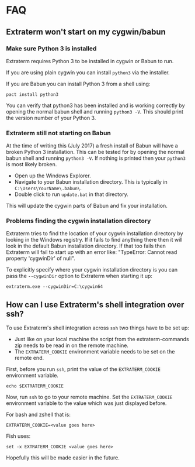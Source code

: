 FAQ
===


Extraterm won't start on my cygwin/babun
----------------------------------------

### Make sure Python 3 is installed

Extraterm requires Python 3 to be installed in cygwin or Babun to run.

If you are using plain cygwin you can install `python3` via the installer.

If you are Babun you can install Python 3 from a shell using:

```
pact install python3
```

You can verify that python3 has been installed and is working correctly by
opening the normal babun shell and running `python3 -V`. This should print
the version number of your Python 3.


### Extraterm still not starting on Babun

At the time of writing this (July 2017) a fresh install of Babun will have
a broken Python 3 installation. This can be tested for by opening the normal
babun shell and running `python3 -V`. If nothing is printed then your
`python3` is most likely broken.

* Open up the Windows Explorer.
* Navigate to your Babun installation directory. This is typically in `C:\Users\YourName\.babun\`.
* Double click to run `update.bat` in that directory.

This will update the cygwin parts of Babun and fix your installation.


### Problems finding the cygwin installation directory

Extraterm tries to find the location of your cygwin installation directory by looking in the Windows registry. If it fails to find anything there then it will look in the default Babun installation directory. If that too fails then Extraterm will fail to start up with an error like: "TypeError: Cannot read property 'cygwinDir' of null".

To explicitly specify where your cygwin installation directory is you can pass the `--cygwinDir` option to Extraterm when starting it up:

```
extraterm.exe --cygwinDir=C:\cygwin64
```


How can I use Extraterm's shell integration over ssh?
-----------------------------------------------------

To use Extraterm's shell integration across `ssh` two things have to be set up:

* Just like on your local machine the script from the extraterm-commands zip needs to be read in on the remote machine.
* The `EXTRATERM_COOKIE` environment variable needs to be set on the remote end.

First, before you run `ssh`, print the value of the `EXTRATERM_COOKIE` environment variable.
```
echo $EXTRATERM_COOKIE
```
Now, run `ssh` to go to your remote machine. Set the `EXTRATERM_COOKIE` environment variable to the value which was just displayed before.

For bash and zshell that is:
```
EXTRATERM_COOKIE=<value goes here>
```
Fish uses:
```
set -x EXTRATERM_COOKIE <value goes here>
```
Hopefully this will be made easier in the future.
